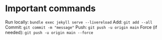 # Important commands

Run locally: `bundle exec jekyll serve --livereload`
Add: `git add --all`
Commit: `git commit -m "message"`
Push: `git push -u origin main`
Force (if needed): `git push -u origin main --force`